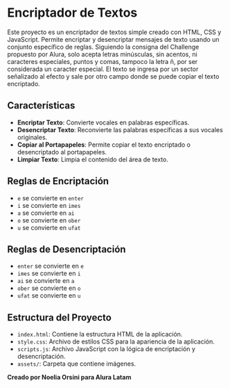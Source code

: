 # Encriptador de Textos

Este proyecto es un encriptador de textos simple creado con HTML, CSS y JavaScript. Permite encriptar y desencriptar mensajes de texto usando un conjunto específico de reglas. Siguiendo la consigna del Challenge propuesto por Alura, solo acepta letras minúsculas, sin acentos, ni caracteres especiales, puntos y comas, tampoco la letra ñ, por ser considerada un caracter especial. El texto se ingresa por un sector señalizado al efecto y sale por otro campo donde se puede copiar el texto encriptado. 

## Características

- **Encriptar Texto**: Convierte vocales en palabras específicas.
- **Desencriptar Texto**: Reconvierte las palabras específicas a sus vocales originales.
- **Copiar al Portapapeles**: Permite copiar el texto encriptado o desencriptado al portapapeles.
- **Limpiar Texto**: Limpia el contenido del área de texto.

## Reglas de Encriptación

- `e` se convierte en `enter`
- `i` se convierte en `imes`
- `a` se convierte en `ai`
- `o` se convierte en `ober`
- `u` se convierte en `ufat`

## Reglas de Desencriptación

- `enter` se convierte en `e`
- `imes` se convierte en `i`
- `ai` se convierte en `a`
- `ober` se convierte en `o`
- `ufat` se convierte en `u`

## Estructura del Proyecto

- `index.html`: Contiene la estructura HTML de la aplicación.
- `style.css`: Archivo de estilos CSS para la apariencia de la aplicación.
- `scripts.js`: Archivo JavaScript con la lógica de encriptación y desencriptación.
- `assets/`: Carpeta que contiene imágenes.

**Creado por Noelia Orsini para Alura Latam**
